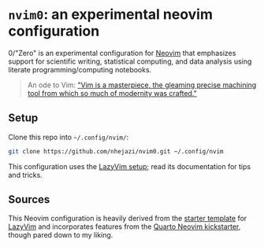 # `nvim0`: an experimental neovim configuration

0/"Zero" is an experimental configuration for [Neovim](https://neovim.io/) that
emphasizes support for scientific writing, statistical computing, and data
analysis using literate programming/computing notebooks.

> An ode to Vim: ["Vim is a masterpiece, the gleaming precise machining tool
> from which so much of modernity was
> crafted."](https://x.com/colmmacc/status/1687861827223556096)

## Setup

Clone this repo into `~/.config/nvim/`:

```sh
git clone https://github.com/nhejazi/nvim0.git ~/.config/nvim
```

This configuration uses the [LazyVim setup](https://www.lazyvim.org/); read its
documentation for tips and tricks.

## Sources

This Neovim configuration is heavily derived from the [starter
template](https://github.com/LazyVim/starter) for
[LazyVim](https://github.com/LazyVim/LazyVim) and incorporates features from the
[Quarto Neovim kickstarter](https://github.com/jmbuhr/quarto-nvim-kickstarter),
though pared down to my liking.

